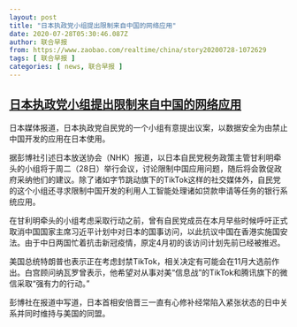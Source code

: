 ```yaml
---
layout: post
title: "日本执政党小组提出限制来自中国的网络应用"
date: 2020-07-28T05:30:46.087Z
author: 联合早报
from: https://www.zaobao.com/realtime/china/story20200728-1072629
tags: [ 联合早报 ]
categories: [ news, 联合早报 ]
---
```

<!--1595940660000-->
[日本执政党小组提出限制来自中国的网络应用](https://www.zaobao.com/realtime/china/story20200728-1072629)
------

<div>
<p>日本媒体报道，日本执政党自民党的一个小组有意提出议案，以数据安全为由禁止中国开发的应用在日本使用。</p><p>据彭博社引述日本放送协会（NHK）报道，以日本自民党税务政策主管甘利明牵头的小组将于周二（28日）举行会议，讨论限制中国应用问题，随后将会敦促政府采纳他们的建议。除了诸如字节跳动旗下的TikTok这样的社交媒体外，自民党的这个小组还寻求限制中国开发的利用人工智能处理诸如贷款申请等任务的银行系统应用。</p><p>在甘利明牵头的小组考虑采取行动之前，曾有自民党成员在本月早些时候呼吁正式取消中国国家主席习近平计划中对日本的国事访问，以此抗议中国在香港实施国安法。由于中日两国忙着抗击新冠疫情，原定4月初的该访问计划先前已经被推迟。</p><section id="imu"><div id="dfp-ad-imu1-wrapper" class="dfp-tag-wrapper"><div id="dfp-ad-imu1" class="dfp-tag-wrapper"></div></div></section><p>美国总统特朗普也表示正在考虑封禁TikTok，相关决定有可能会在11月大选前作出。白宫顾问纳瓦罗曾表示，他希望对从事对美“信息战”的TikTok和腾讯旗下的微信采取“强有力的行动。”</p><p>彭博社在报道中写道，日本首相安倍晋三一直有心修补经常陷入紧张状态的日中关系并同时维持与美国的同盟。</p><p> </p><div id="innity-in-post"></div><div id="dfp-ad-midarticlespecial-wrapper" class="dfp-tag-wrapper"><div id="dfp-ad-midarticlespecial" class="dfp-tag-wrapper"></div></div>
</div>
